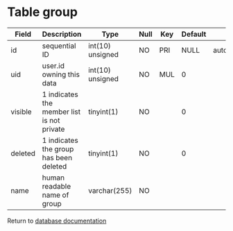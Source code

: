 Table group
===========

| Field   | Description                                | Type             | Null | Key | Default | Extra           |
| ------- | ------------------------------------------ | ---------------- | ---- | --- | ------- | --------------- |
| id      | sequential ID                              | int(10) unsigned | NO   | PRI | NULL    | auto_increment  |
| uid     | user.id owning this data                   | int(10) unsigned | NO   | MUL | 0       |                 |
| visible | 1 indicates the member list is not private | tinyint(1)       | NO   |     | 0       |                 |
| deleted | 1 indicates the group has been deleted     | tinyint(1)       | NO   |     | 0       |                 |
| name    | human readable name of group               | varchar(255)     | NO   |     |         |                 |

Return to [database documentation](help/database)
